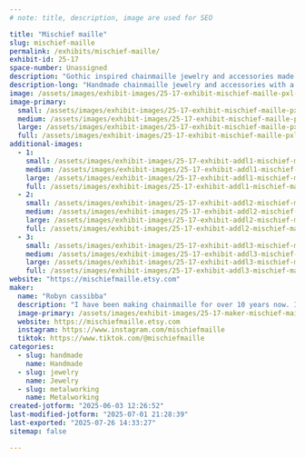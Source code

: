 ```yaml
---
# note: title, description, image are used for SEO

title: "Mischief maille"
slug: mischief-maille
permalink: /exhibits/mischief-maille/
exhibit-id: 25-17
space-number: Unassigned
description: "Gothic inspired chainmaille jewelry and accessories made from Anodized Aluminum and stainless steel."
description-long: "Handmade chainmaille jewelry and accessories with a Gothic feel. Everything is made from Anodized aluminum and stainless steel rings."
image: /assets/images/exhibit-images/25-17-exhibit-mischief-maille-pxl-20250313-232946342-4007-large.jpg
image-primary: 
  small: /assets/images/exhibit-images/25-17-exhibit-mischief-maille-pxl-20250313-232946342-4007-small.jpg
  medium: /assets/images/exhibit-images/25-17-exhibit-mischief-maille-pxl-20250313-232946342-4007-medium.jpg
  large: /assets/images/exhibit-images/25-17-exhibit-mischief-maille-pxl-20250313-232946342-4007-large.jpg
  full: /assets/images/exhibit-images/25-17-exhibit-mischief-maille-pxl-20250313-232946342-4007-full.jpg
additional-images: 
  - 1:
    small: /assets/images/exhibit-images/25-17-exhibit-addl1-mischief-maille-pxl-20250313-233028787-small.jpg
    medium: /assets/images/exhibit-images/25-17-exhibit-addl1-mischief-maille-pxl-20250313-233028787-medium.jpg
    large: /assets/images/exhibit-images/25-17-exhibit-addl1-mischief-maille-pxl-20250313-233028787-large.jpg
    full: /assets/images/exhibit-images/25-17-exhibit-addl1-mischief-maille-pxl-20250313-233028787-full.jpg
  - 2:
    small: /assets/images/exhibit-images/25-17-exhibit-addl2-mischief-maille-pxl-20250206-191935581-small.jpg
    medium: /assets/images/exhibit-images/25-17-exhibit-addl2-mischief-maille-pxl-20250206-191935581-medium.jpg
    large: /assets/images/exhibit-images/25-17-exhibit-addl2-mischief-maille-pxl-20250206-191935581-large.jpg
    full: /assets/images/exhibit-images/25-17-exhibit-addl2-mischief-maille-pxl-20250206-191935581-full.jpg
  - 3:
    small: /assets/images/exhibit-images/25-17-exhibit-addl3-mischief-maille-pxl-20250206-191944546-small.jpg
    medium: /assets/images/exhibit-images/25-17-exhibit-addl3-mischief-maille-pxl-20250206-191944546-medium.jpg
    large: /assets/images/exhibit-images/25-17-exhibit-addl3-mischief-maille-pxl-20250206-191944546-large.jpg
    full: /assets/images/exhibit-images/25-17-exhibit-addl3-mischief-maille-pxl-20250206-191944546-full.jpg
website: "https://mischiefmaille.etsy.com"
maker: 
  name: "Robyn cassibba"
  description: "I have been making chainmaille for over 10 years now. I am an old school goth and love incorporating that into my work."
  image-primary: /assets/images/exhibit-images/25-17-maker-mischief-maille-pxl-20250503-211047508-night-medium.jpg
  website: https://mischiefmaille.etsy.com
  instagram: https://www.instagram.com/mischiefmaille
  tiktok: https://www.tiktok.com/@mischiefmaille
categories: 
  - slug: handmade
    name: Handmade
  - slug: jewelry
    name: Jewelry
  - slug: metalworking
    name: Metalworking
created-jotform: "2025-06-03 12:26:52"
last-modified-jotform: "2025-07-01 21:28:39"
last-exported: "2025-07-26 14:33:27"
sitemap: false

---
```

